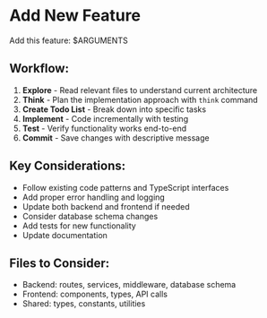 # Add New Feature

Add this feature: $ARGUMENTS

## Workflow:
1. **Explore** - Read relevant files to understand current architecture
2. **Think** - Plan the implementation approach with `think` command
3. **Create Todo List** - Break down into specific tasks
4. **Implement** - Code incrementally with testing
5. **Test** - Verify functionality works end-to-end
6. **Commit** - Save changes with descriptive message

## Key Considerations:
- Follow existing code patterns and TypeScript interfaces
- Add proper error handling and logging
- Update both backend and frontend if needed
- Consider database schema changes
- Add tests for new functionality
- Update documentation

## Files to Consider:
- Backend: routes, services, middleware, database schema
- Frontend: components, types, API calls
- Shared: types, constants, utilities